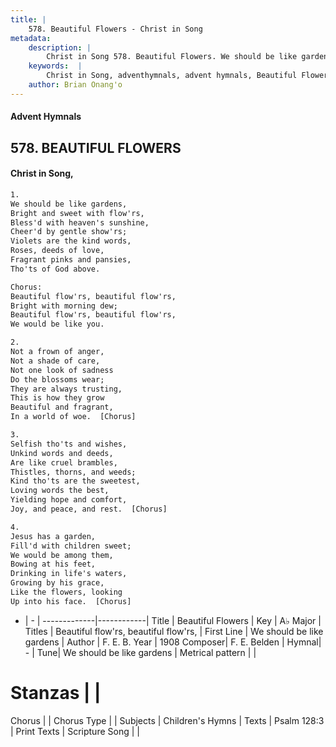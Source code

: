 ```yaml
---
title: |
    578. Beautiful Flowers - Christ in Song
metadata:
    description: |
        Christ in Song 578. Beautiful Flowers. We should be like gardens, Bright and sweet with flow'rs, Bless'd with heaven's sunshine, Cheer'd by gentle show'rs; Violets are the kind words, Roses, deeds of love, Fragrant pinks and pansies, Tho'ts of God above. Chorus: Beautiful flow'rs, beautiful flow'rs, Bright with morning dew; Beautiful flow'rs, beautiful flow'rs, We would be like you.
    keywords:  |
        Christ in Song, adventhymnals, advent hymnals, Beautiful Flowers, We should be like gardens. Beautiful flow'rs, beautiful flow'rs,
    author: Brian Onang'o
---
```


#### Advent Hymnals
## 578. BEAUTIFUL FLOWERS
####  Christ in Song,

```txt
1.
We should be like gardens,
Bright and sweet with flow'rs,
Bless'd with heaven's sunshine,
Cheer'd by gentle show'rs;
Violets are the kind words,
Roses, deeds of love,
Fragrant pinks and pansies,
Tho'ts of God above.

Chorus:
Beautiful flow'rs, beautiful flow'rs,
Bright with morning dew;
Beautiful flow'rs, beautiful flow'rs,
We would be like you.

2.
Not a frown of anger,
Not a shade of care,
Not one look of sadness
Do the blossoms wear;
They are always trusting,
This is how they grow
Beautiful and fragrant,
In a world of woe.  [Chorus]

3.
Selfish tho'ts and wishes,
Unkind words and deeds,
Are like cruel brambles,
Thistles, thorns, and weeds;
Kind tho'ts are the sweetest,
Loving words the best,
Yielding hope and comfort,
Joy, and peace, and rest.  [Chorus]

4.
Jesus has a garden,
Fill'd with children sweet;
We would be among them,
Bowing at his feet,
Drinking in life's waters,
Growing by his grace,
Like the flowers, looking
Up into his face.  [Chorus]

```

- |   -  |
-------------|------------|
Title | Beautiful Flowers |
Key | A♭ Major |
Titles | Beautiful flow'rs, beautiful flow'rs, |
First Line | We should be like gardens |
Author | F. E. B.
Year | 1908
Composer| F. E. Belden |
Hymnal|  - |
Tune| We should be like gardens |
Metrical pattern | |
# Stanzas |  |
Chorus |  |
Chorus Type |  |
Subjects | Children's Hymns |
Texts | Psalm 128:3 |
Print Texts | 
Scripture Song |  |
    
